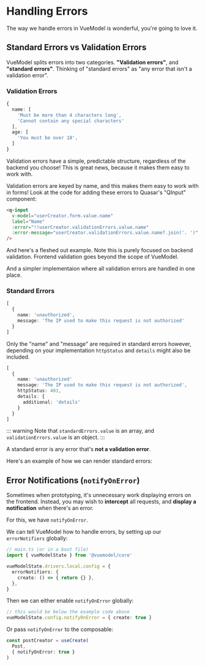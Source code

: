 <script setup>
import ValidationErrorsRaw from './examples/ValidationErrors.vue?raw'
import ValidationErrors from './examples/ValidationErrors.vue'

import ValidationErrorsSimpleRaw from './examples/ValidationErrorsSimple.vue?raw'
import ValidationErrorsSimple from './examples/ValidationErrorsSimple.vue'

import StandardErrorsSimpleRaw from './examples/StandardErrorsSimple.vue?raw'
import StandardErrorsSimple from './examples/StandardErrorsSimple.vue'

import NotifyOnErrorRaw from './examples/NotifyOnError.vue?raw'
import NotifyOnError from './examples/NotifyOnError.vue'
</script>

# Handling Errors
The way we handle errors in VueModel is wonderful, you're going to love it.

## Standard Errors vs Validation Errors
VueModel splits errors into two categories. **"Validation errors"**, and **"standard errors"**. Thinking of "standard errors" as "any error that isn't a validation error".

### Validation Errors
```ts
{
  name: [
    'Must be more than 4 characters long',
    'Cannot contain any special characters'
  ],
  age: [
    'You must be over 18',
  ]
}
```

Validation errors have a simple, predictable structure, regardless of the backend you choose! This is great news, because it makes them easy to work with.

Validation errors are keyed by name, and this makes them easy to work with in forms! Look at the code for adding these errors to Quasar's "QInput" component:
```html
<q-input
  v-model="userCreator.form.value.name"
  label="Name"
  :error="!!userCreator.validationErrors.value.name"
  :error-message="userCreator.validationErrors.value.name?.join('. ')"
/>
```

And here's a fleshed out example. Note this is purely focused on backend validation. Frontend validation goes beyond the scope of VueModel.
<ExamplePanel
  title="Validation Errors"
  :content="ValidationErrorsRaw"
  :exampleComponent="ValidationErrors"
/>

And a simpler implementaion where all validation errors are handled in one place.
<ExamplePanel
  title="Validation Errors"
  :content="ValidationErrorsSimpleRaw"
  :exampleComponent="ValidationErrorsSimple"
/>

### Standard Errors
```ts
[
  {
    name: 'unauthorized',
    message: 'The IP used to make this request is not authorized'
  }
]
```

Only the "name" and "message" are required in standard errors however, depending on your implementation `httpStatus` and `details` might also be included.
```ts
[
  {
    name: 'unauthorized'
    message: 'The IP used to make this request is not authorized',
    httpStatus: 401,
    details: {
      additional: 'details'
    }
  }
]
```

::: warning
Note that `standardErrors.value` is an array, and `validationErrors.value` is an object.
:::

A standard error is any error that's **not a validation error**.

Here's an example of how we can render standard errors:
<ExamplePanel
  title="Standard Errors"
  :content="StandardErrorsSimpleRaw"
  :exampleComponent="StandardErrorsSimple"
/>

## Error Notifications (`notifyOnError`)
Sometimes when prototyping, it's unnecessary work displaying errors on the frontend. Instead, you may wish to **intercept** all requests, and **display a notification** when there's an error.

For this, we have `notifyOnError`.

We can tell VueModel how to handle errors, by setting up our `errorNotifiers` globally:
```ts
// main.ts (or in a boot file)
import { vueModelState } from '@vuemodel/core'

vueModelState.drivers.local.config = {
  errorNotifiers: {
    create: () => { return {} },
  },
}
```

Then we can either enable `notifyOnError` globally:
```ts
// this would be below the example code above
vueModelState.config.notifyOnError = { create: true }
```

Or pass `notifyOnError` to the composable:
```ts
const postCreator = useCreate(
  Post,
  { notifyOnError: true }
)
```

<ExamplePanel
  title="Notify On Error"
  :content="NotifyOnErrorRaw"
  :exampleComponent="NotifyOnError"
/>

